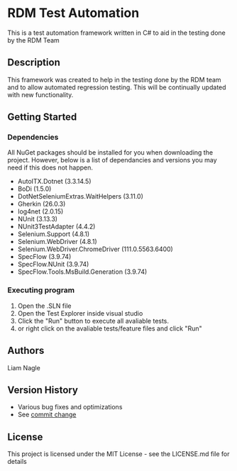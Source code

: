 # RDM Test Automation

This is a test automation framework written in C# to aid in the testing done by the RDM Team

## Description

This framework was created to help in the testing done by the RDM team and to allow automated regression testing. This will be continually updated with new functionality.

## Getting Started

### Dependencies

All NuGet packages should be installed for you when downloading the project. However, below is a list of dependancies and versions you may need if this does not happen.

* AutoITX.Dotnet (3.3.14.5)
* BoDi (1.5.0)
* DotNetSeleniumExtras.WaitHelpers (3.11.0)
* Gherkin (26.0.3)
* log4net (2.0.15)
* NUnit (3.13.3)
* NUnit3TestAdapter (4.4.2)
* Selenium.Support (4.8.1)
* Selenium.WebDriver (4.8.1)
* Selenium.WebDriver.ChromeDriver (111.0.5563.6400)
* SpecFlow (3.9.74)
* SpecFlow.NUnit (3.9.74)
* SpecFlow.Tools.MsBuild.Generation (3.9.74)

### Executing program

1. Open the .SLN file
2. Open the Test Explorer inside visual studio
3. Click the "Run" button to execute all avaliable tests. 
4. or right click on the avaliable tests/feature files and click "Run"

## Authors

Liam Nagle

## Version History

* Various bug fixes and optimizations
* See [commit change]()

## License

This project is licensed under the MIT License - see the LICENSE.md file for details